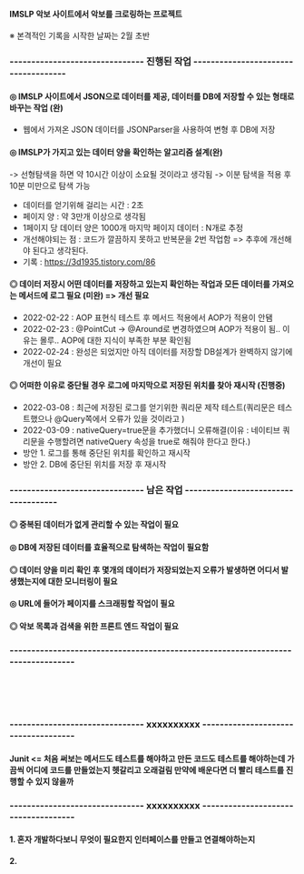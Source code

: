 #### IMSLP 악보 사이트에서 악보를 크로링하는 프로젝트

※ 본격적인 기록을 시작한 날짜는 2월 초반 


### -------------------------------  진행된 작업  ------------------------------------


#### ◎ IMSLP 사이트에서 JSON으로 데이터를 제공, 데이터를 DB에 저장할 수 있는 형태로 바꾸는 작업 (완)
 - 웹에서 가져온 JSON 데이터를 JSONParser을 사용하여 변형 후 DB에 저장



#### ◎ IMSLP가 가지고 있는 데이터 양을 확인하는 알고리즘 설계(완)

-> 선형탐색을 하면 약 10시간 이상이 소요될 것이라고 생각됨 -> 이분 탐색을 적용 후 10분 미만으로 탐색 가능
- 데이터를 얻기위해 걸리는 시간 : 2초
- 페이지 양 : 약 3만개 이상으로 생각됨
- 1페이지 당 데이터 양은 1000개 마지막 페이지 데이터 : N개로 추정
- 개선해야되는 점 : 코드가 깔끔하지 못하고 반복문을 2번 작업함 => 추후에 개선해야 된다고 생각된다.
- 기록 : https://3d1935.tistory.com/86

#### ◎ 데이터 저장시 어떤 데이터를 저장하고 있는지 확인하는 작업과 모든 데이터를 가져오는 메서드에 로그 필요 (미완) => 개선 필요
- 2022-02-22 : AOP 표현식 테스트 후 메서드 적용에서 AOP가 적용이 안됌
- 2022-02-23 : @PointCut -> @Around로 변경하였으며 AOP가 적용이 됨.. 이유는 몰루.. AOP에 대한 지식이 부족한 부분 확인됨
- 2022-02-24 : 완성은 되었지만 아직 데이터를 저장할 DB설계가 완벽하지 않기에 개선이 필요

#### ◎ 어떠한 이유로 중단될 경우 로그에 마지막으로 저장된 위치를 찾아 재시작 (진행중)
 - 2022-03-08 : 최근에 저장된 로그를 얻기위한 쿼리문 제작 테스트(쿼리문은 테스트했으나 @Query쪽에서 오류가 있을 것이라고 )
 - 2022-03-09 : nativeQuery=true문을 추가했더니 오류해결(이유 : 네이티브 쿼리문을 수행할려면 nativeQuery 속성을 true로 해줘야 한다고 한다.)
 - 방안 1. 로그를 통해 중단된 위치를 확인하고 재시작
 - 방안 2. DB에 중단된 위치를 저장 후 재시작


### -------------------------------  남은 작업  ------------------------------------

#### ◎ 중복된 데이터가 없게 관리할 수 있는 작업이 필요

#### ◎ DB에 저장된 데이터를 효율적으로 탐색하는 작업이 필요함

#### ◎ 데이터 양을 미리 확인 후 몇개의 데이터가 저장되었는지 오류가 발생하면 어디서 발생했는지에 대한 모니터링이 필요

#### ◎ URL에 들어가 페이지를 스크래핑할 작업이 필요

#### ◎ 악보 목록과 검색을 위한 프론트 엔드 작업이 필요 

### --------------------------------------------------------------------------------

<br>
<br>
<br>

### -------------------------------  xxxxxxxxxx  ------------------------------------
#### Junit <= 처음 써보는 메서드도 테스트를 해야하고 만든 코드도 테스트를 해야하는데 가끔씩 어디에 코드를 만들었는지 헷갈리고 오래걸림 만약에 배운다면 더 빨리 테스트를 진행할 수 있지 않을까


### -------------------------------  xxxxxxxxxx  ------------------------------------
#### 1. 혼자 개발하다보니 무엇이 필요한지 인터페이스를 만들고 연결해야하는지 
#### 2. 

